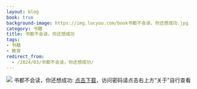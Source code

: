 ```yaml
---
layout: blog
book: true
background-image: https://img.locyoo.com/book书都不会读，你还想成功.jpg
category: 书籍
title: 书都不会读，你还想成功
tags:
- 书籍
- 教育
redirect_from:
  - /2024/03/书都不会读，你还想成功/
---
```

![](https://img.locyoo.com/book书都不会读，你还想成功.jpg)
书都不会读，你还想成功: <a name = "ref1" href="https://url18.ctfile.com/f/50983618-1323175057-cef9df?p=3619">点击下载</a>，访问密码请点击右上方“关于”自行查看